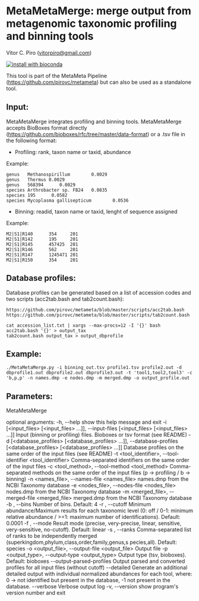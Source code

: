# MetaMetaMerge: merge output from metagenomic taxonomic profiling and binning tools

Vitor C. Piro (vitorpiro@gmail.com)

[![install with bioconda](https://img.shields.io/badge/install%20with-bioconda-brightgreen.svg?style=flat-square)](http://bioconda.github.io/recipes/metametamerge/README.html)

This tool is part of the MetaMeta Pipeline (https://github.com/pirovc/metameta) but can also be used as a standalone tool.

Input:
------

MetaMetaMerge integrates profiling and binning tools. MetaMetaMerge accepts BioBoxes format directly (https://github.com/bioboxes/rfc/tree/master/data-format) or a .tsv file in the following format:

- Profiling: rank, taxon name or taxid, abundance

Example:

    genus   Methanospirillum        0.0029
    genus   Thermus 0.0029
    genus   568394      0.0029
    species Arthrobacter sp. FB24   0.0835
    species 195      0.0582
    species Mycoplasma gallisepticum        0.0536


- Binning: readid, taxon name or taxid, lenght of sequence assigned

Example:

    M2|S1|R140      354     201
    M2|S1|R142      195     201
    M2|S1|R145      457425  201
    M2|S1|R146      562     201
    M2|S1|R147      1245471 201
    M2|S1|R150      354     201


Database profiles:
------------------

Database profiles can be generated based on a list of accession codes and two scripts (acc2tab.bash and tab2count.bash):

    https://github.com/pirovc/metameta/blob/master/scripts/acc2tab.bash
    https://github.com/pirovc/metameta/blob/master/scripts/tab2count.bash

    cat accession_list.txt | xargs --max-procs=12 -I '{}' bash acc2tab.bash '{}' > output_tax
    tab2count.bash output_tax > output_dbprofile

Example:
--------

    ./MetaMetaMerge.py -i binning_out.tsv profile1.tsv profile2.out -d dbprofile1.out dbprofile2.out dbprofile3.out -t 'tool1,tool2,tool3' -c 'b,p,p' -n names.dmp -e nodes.dmp -m merged.dmp -o output_profile.out


Parameters:
-----------

MetaMetaMerge

optional arguments:
  -h, --help            show this help message and exit
  -i [<input_files> [<input_files> ...]], --input-files [<input_files> [<input_files> ...]]
                        Input (binning or profiling) files. Bioboxes or tsv
                        format (see README)
  -d [<database_profiles> [<database_profiles> ...]], --database-profiles [<database_profiles> [<database_profiles> ...]]
                        Database profiles on the same order of the input files
                        (see README)
  -t <tool_identifier>, --tool-identifier <tool_identifier>
                        Comma-separated identifiers on the same order of the
                        input files
  -c <tool_method>, --tool-method <tool_method>
                        Comma-separated methods on the same order of the input
                        files (p -> profiling / b -> binning)
  -n <names_file>, --names-file <names_file>
                        names.dmp from the NCBI Taxonomy database
  -e <nodes_file>, --nodes-file <nodes_file>
                        nodes.dmp from the NCBI Taxonomy database
  -m <merged_file>, --merged-file <merged_file>
                        merged.dmp from the NCBI Taxonomy database
  -b <bins>, --bins <bins>
                        Number of bins. Default: 4
  -r <cutoff>, --cutoff <cutoff>
                        Minimum abundance/Maximum results for each taxonomic
                        level (0: off / 0-1: minimum relative abundance / >=1:
                        maximum number of identifications). Default: 0.0001
  -f <mode>, --mode <mode>
                        Result mode (precise, very-precise, linear, sensitive,
                        very-sensitive, no-cutoff). Default: linear
  -s <ranks>, --ranks <ranks>
                        Comma-separated list of ranks to be independently
                        merged (superkingdom,phylum,class,order,family,genus,s
                        pecies,all). Default: species
  -o <output_file>, --output-file <output_file>
                        Output file
  -p <output_type>, --output-type <output_type>
                        Output type (tsv, bioboxes). Default: bioboxes
  --output-parsed-profiles
                        Output parsed and converted profiles for all input
                        files (without cutoff)
  --detailed            Generate an additional detailed output with individual
                        normalized abundances for each tool, where: 0 -> not
                        identified but present in the database, -1 not present
                        in the database.
  --verbose             Verbose output log
  -v, --version         show program's version number and exit

